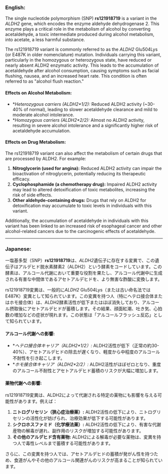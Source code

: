 ### English:
The single nucleotide polymorphism (SNP) **rs121918719** is a variant in the *ALDH2* gene, which encodes the enzyme aldehyde dehydrogenase 2. This enzyme plays a critical role in the metabolism of alcohol by converting acetaldehyde, a toxic intermediate produced during alcohol metabolism, into acetate, a less harmful substance.

The rs121918719 variant is commonly referred to as the *ALDH2* Glu504Lys (or E487K in older nomenclature) mutation. Individuals carrying this variant, particularly in the homozygous or heterozygous state, have reduced or nearly absent ALDH2 enzymatic activity. This leads to the accumulation of acetaldehyde after alcohol consumption, causing symptoms such as facial flushing, nausea, and an increased heart rate. This condition is often referred to as "alcohol flush reaction."

#### Effects on Alcohol Metabolism:
- **Heterozygous carriers (ALDH2*1/*2):** Reduced ALDH2 activity (~30-40% of normal), leading to slower acetaldehyde clearance and mild to moderate alcohol intolerance.
- **Homozygous carriers (ALDH2*2/*2):** Almost no ALDH2 activity, resulting in severe alcohol intolerance and a significantly higher risk of acetaldehyde accumulation.

#### Effects on Drug Metabolism:
The rs121918719 variant can also affect the metabolism of certain drugs that are processed by ALDH2. For example:
1. **Nitroglycerin (used for angina):** Reduced ALDH2 activity can impair the bioactivation of nitroglycerin, potentially reducing its therapeutic efficacy.
2. **Cyclophosphamide (a chemotherapy drug):** Impaired ALDH2 activity may lead to altered detoxification of toxic metabolites, increasing the risk of side effects.
3. **Other aldehyde-containing drugs:** Drugs that rely on ALDH2 for detoxification may accumulate to toxic levels in individuals with this variant.

Additionally, the accumulation of acetaldehyde in individuals with this variant has been linked to an increased risk of esophageal cancer and other alcohol-related cancers due to the carcinogenic effects of acetaldehyde.

---

### Japanese:
一塩基多型（SNP）**rs121918719**は、*ALDH2*遺伝子に存在する変異で、この遺伝子はアルデヒド脱水素酵素2（ALDH2）という酵素をコードしています。この酵素は、アルコール代謝において重要な役割を果たし、アルコール代謝中に生成される有害な中間体であるアセトアルデヒドを、より無害な酢酸に変換します。

rs121918719変異は、一般的に*ALDH2* Glu504Lys（または古い命名法ではE487K）変異として知られています。この変異を持つ人（特にヘテロ接合体またはホモ接合体）は、ALDH2酵素活性が低下またはほぼ消失しており、アルコール摂取後にアセトアルデヒドが蓄積します。その結果、顔面紅潮、吐き気、心拍数の増加などの症状が現れます。この状態は「アルコールフラッシュ反応」として知られています。

#### アルコール代謝への影響:
- **ヘテロ接合体キャリア（ALDH2*1/*2）:** ALDH2活性が低下（正常の約30-40%）、アセトアルデヒドの除去が遅くなり、軽度から中程度のアルコール不耐性を引き起こします。
- **ホモ接合体キャリア（ALDH2*2/*2）:** ALDH2活性がほぼゼロとなり、重度のアルコール不耐性とアセトアルデヒド蓄積のリスクが大幅に増加します。

#### 薬物代謝への影響:
rs121918719変異は、ALDH2によって代謝される特定の薬物にも影響を与える可能性があります。例えば：
1. **ニトログリセリン（狭心症治療薬）:** ALDH2活性の低下により、ニトログリセリンの活性化が妨げられ、治療効果が低下する可能性があります。
2. **シクロホスファミド（化学療法薬）:** ALDH2活性の低下により、有害な代謝産物の解毒が遅れ、副作用のリスクが増加する可能性があります。
3. **その他のアルデヒド含有薬物:** ALDH2による解毒が必要な薬物は、変異を持つ人で毒性レベルまで蓄積する可能性があります。

さらに、この変異を持つ人では、アセトアルデヒドの蓄積が発がん性を持つため、食道がんやその他のアルコール関連がんのリスクが高まることが知られています。